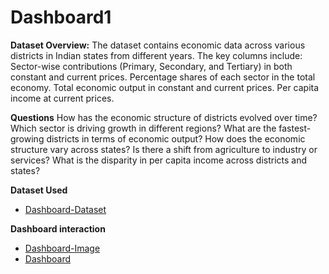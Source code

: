# Dashboard1
**Dataset Overview:**
The dataset contains economic data across various districts in Indian states from different years. The key columns include:
Sector-wise contributions (Primary, Secondary, and Tertiary) in both constant and current prices.
Percentage shares of each sector in the total economy.
Total economic output in constant and current prices.
Per capita income at current prices.

**Questions**
How has the economic structure of districts evolved over time?
Which sector is driving growth in different regions?
What are the fastest-growing districts in terms of economic output?
How does the economic structure vary across states?
Is there a shift from agriculture to industry or services?
What is the disparity in per capita income across districts and states?

**Dataset Used**
- <a href="https://github.com/OMKar-dev-source/Dashboard1/blob/main/LIVE%20PROJECT.csv">Dashboard-Dataset</a>

**Dashboard interaction**
- <a href="https://github.com/OMKar-dev-source/Dashboard1/blob/main/Sectoral%20Analysis.png">Dashboard-Image</a>
- <a href="https://github.com/OMKar-dev-source/Dashboard1/blob/main/Sectoral%20Analysis.pbix">Dashboard</a>
